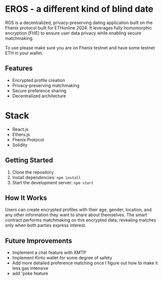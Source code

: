 # EROS - a different kind of blind date

ROS is a decentralized, privacy-preserving dating application built on the Fhenix protocol built for ETHonline 2024. It leverages fully homomorphic encryption (FHE) to ensure user data privacy while enabling secure matchmaking.

To use please make sure you are on Fhenix testnet and have some testnet ETH in your wallet.

## Features

- Encrypted profile creation
- Privacy-preserving matchmaking
- Secure preference sharing
- Decentralized architecture

# Stack

- React.js
- Ethers.js
- Fhenix Protocol
- Solidity

## Getting Started

1. Clone the repository
2. Install dependencies: `npm install`
3. Start the development server: `npm start`

## How It Works

Users can create encrypted profiles with their age, gender, location, and any other information they want to share about themselves. The smart contract performs matchmaking on this encrypted data, revealing matches only when both parties express interest.

## Future Improvements

- Implement a chat feature with XMTP
- Implement Kinto wallet for some degree of safety
- Add more detailed preference matching once I figure out how to make it less gas intensive
- add 'poke feature